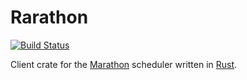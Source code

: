 # Rarathon

[![Build Status](https://travis-ci.org/deverton/rarathon.svg?branch=master)](https://travis-ci.org/deverton/rarathon)

Client crate for the [Marathon](https://github.com/mesosphere/marathon) scheduler written in [Rust](http://www.rust-lang.org/).
